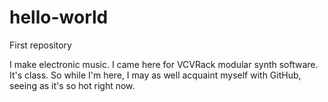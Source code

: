 # hello-world
First repository

I make electronic music. I came here for VCVRack modular synth software. It's class. 
So while I'm here, I may as well acquaint myself with GitHub, seeing as it's so hot right now.
